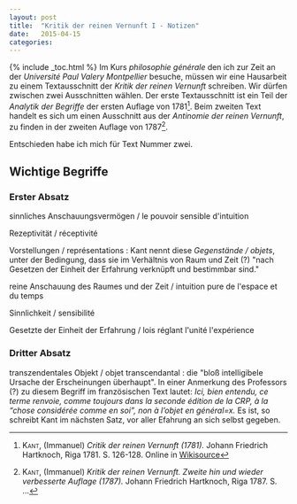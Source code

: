 ```yaml
---
layout: post
title:  "Kritik der reinen Vernunft I - Notizen"
date:   2015-04-15
categories: 
---
```

{% include _toc.html %}
Im Kurs *philosophie générale* den ich zur Zeit an der *Université Paul Valery Montpellier* besuche, müssen wir eine Hausarbeit zu einem Textausschnitt der *Kritik der reinen Vernunft* schreiben. Wir dürfen zwischen zwei Ausschnitten wählen. Der erste Textausschnitt ist ein Teil der *Analytik der Begriffe* der ersten Auflage von 1781[^1]. Beim zweiten Text handelt es sich um einen Ausschnitt aus der *Antinomie der reinen Vernunft*, zu finden in der zweiten Auflage von 1787[^2].

[^1]: <span style="font-variant: small-caps">Kant,</span> (Immanuel) *Critik der reinen Vernunft (1781).* Johann Friedrich Hartknoch, Riga 1781. S. 126-128.
    Online in [Wikisource](http://de.wikisource.org/wiki/Critik_der_reinen_Vernunft_%281781%29)  
    
[^2]: <span style="font-variant: small-caps">Kant,</span> (Immanuel) *Kritik der reinen Vernunft. Zweite hin und wieder verbesserte Auflage (1787).* Johann Friedrich Hartknoch, Riga 1787. S. ...

Entschieden habe ich mich für Text Nummer zwei.

## Wichtige Begriffe

### Erster Absatz

sinnliches Anschauungsvermögen / le pouvoir sensible d'intuition  

Rezeptivität / réceptivité  

Vorstellungen / représentations
   : Kant nennt diese *Gegenstände / objets*, unter der Bedingung, dass sie im Verhältnis von Raum und Zeit (?) "nach Gesetzen der Einheit der Erfahrung verknüpft und bestimmbar sind."

reine Anschauung des Raumes und der Zeit /  intuition pure de l'espace et du temps  

Sinnlichkeit / sensibilité  

Gesetzte der Einheit der Erfahrung / lois réglant l'unité l'expérience  

### Dritter Absatz

transzendentales Objekt / objet transcendantal
   : die "bloß intelligibele Ursache der Erscheinungen überhaupt". In einer Anmerkung des Professors (?) zu diesem Begriff im französischen Text lautet: *Ici, bien entendu, ce terme renvoie, comme toujours dans la seconde édition de la CRP, à la “chose considérée comme en soi”, non à l’objet en général=x.* Es ist, so schreibt Kant im nächsten Satz, vor aller Efahrung an sich selbst gegeben.


